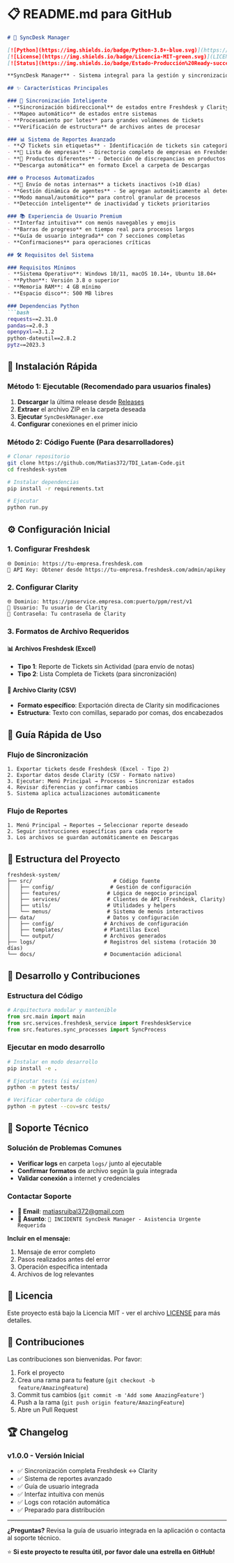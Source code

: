 # 📋 README.md para GitHub

```markdown
# 🚀 SyncDesk Manager

[![Python](https://img.shields.io/badge/Python-3.8+-blue.svg)](https://www.python.org/)
[![License](https://img.shields.io/badge/Licencia-MIT-green.svg)](LICENSE)
[![Status](https://img.shields.io/badge/Estado-Producción%20Ready-success.svg)]()

**SyncDesk Manager** - Sistema integral para la gestión y sincronización de tickets entre **Freshdesk** y **Clarity**, diseñado para optimizar flujos de trabajo y mantener consistencia entre sistemas.

## ✨ Características Principales

### 🔄 Sincronización Inteligente
- **Sincronización bidireccional** de estados entre Freshdesk y Clarity
- **Mapeo automático** de estados entre sistemas
- **Procesamiento por lotes** para grandes volúmenes de tickets
- **Verificación de estructura** de archivos antes de procesar

### 📊 Sistema de Reportes Avanzado
- **📋 Tickets sin etiquetas** - Identificación de tickets sin categorizar
- **🏢 Lista de empresas** - Directorio completo de empresas en Freshdesk
- **🔄 Productos diferentes** - Detección de discrepancias en productos entre sistemas
- **Descarga automática** en formato Excel a carpeta de Descargas

### ⚙️ Procesos Automatizados
- **📨 Envío de notas internas** a tickets inactivos (>10 días)
- **Gestión dinámica de agentes** - Se agregan automáticamente al detectarlos
- **Modo manual/automático** para control granular de procesos
- **Detección inteligente** de inactividad y tickets prioritarios

### 📚 Experiencia de Usuario Premium
- **Interfaz intuitiva** con menús navegables y emojis
- **Barras de progreso** en tiempo real para procesos largos
- **Guía de usuario integrada** con 7 secciones completas
- **Confirmaciones** para operaciones críticas

## 🛠️ Requisitos del Sistema

### Requisitos Mínimos
- **Sistema Operativo**: Windows 10/11, macOS 10.14+, Ubuntu 18.04+
- **Python**: Versión 3.8 o superior
- **Memoria RAM**: 4 GB mínimo
- **Espacio disco**: 500 MB libres

### Dependencias Python
```bash
requests==2.31.0
pandas==2.0.3
openpyxl==3.1.2
python-dateutil==2.8.2
pytz==2023.3
```

## 🚀 Instalación Rápida

### Método 1: Ejecutable (Recomendado para usuarios finales)
1. **Descargar** la última release desde [Releases](https://github.com/Matias372/TDI_Latam-Code.git/releases)
2. **Extraer** el archivo ZIP en la carpeta deseada
3. **Ejecutar** `SyncDeskManager.exe`
4. **Configurar** conexiones en el primer inicio

### Método 2: Código Fuente (Para desarrolladores)
```bash
# Clonar repositorio
git clone https://github.com/Matias372/TDI_Latam-Code.git
cd freshdesk-system

# Instalar dependencias
pip install -r requirements.txt

# Ejecutar
python run.py
```

## ⚙️ Configuración Inicial

### 1. Configurar Freshdesk
```
🌐 Dominio: https://tu-empresa.freshdesk.com
🔑 API Key: Obtener desde https://tu-empresa.freshdesk.com/admin/apikey
```

### 2. Configurar Clarity
```
🌐 Dominio: https://pmservice.empresa.com:puerto/ppm/rest/v1
👤 Usuario: Tu usuario de Clarity
🔐 Contraseña: Tu contraseña de Clarity
```

### 3. Formatos de Archivo Requeridos

#### 📊 Archivos Freshdesk (Excel)
- **Tipo 1**: Reporte de Tickets sin Actividad (para envío de notas)
- **Tipo 2**: Lista Completa de Tickets (para sincronización)

#### 📄 Archivo Clarity (CSV)
- **Formato específico**: Exportación directa de Clarity sin modificaciones
- **Estructura**: Texto con comillas, separado por comas, dos encabezados

## 🎯 Guía Rápida de Uso

### Flujo de Sincronización
```
1. Exportar tickets desde Freshdesk (Excel - Tipo 2)
2. Exportar datos desde Clarity (CSV - Formato nativo)
3. Ejecutar: Menú Principal → Procesos → Sincronizar estados
4. Revisar diferencias y confirmar cambios
5. Sistema aplica actualizaciones automáticamente
```

### Flujo de Reportes
```
1. Menú Principal → Reportes → Seleccionar reporte deseado
2. Seguir instrucciones específicas para cada reporte
3. Los archivos se guardan automáticamente en Descargas
```

## 📁 Estructura del Proyecto

```
freshdesk-system/
├── src/                          # Código fuente
│   ├── config/                  # Gestión de configuración
│   ├── features/               # Lógica de negocio principal
│   ├── services/               # Clientes de API (Freshdesk, Clarity)
│   ├── utils/                  # Utilidades y helpers
│   └── menus/                  # Sistema de menús interactivos
├── data/                       # Datos y configuración
│   ├── config/                # Archivos de configuración
│   ├── templates/             # Plantillas Excel
│   └── output/                # Archivos generados
├── logs/                      # Registros del sistema (rotación 30 días)
└── docs/                      # Documentación adicional
```

## 🔧 Desarrollo y Contribuciones

### Estructura del Código
```python
# Arquitectura modular y mantenible
from src.main import main
from src.services.freshdesk_service import FreshdeskService
from src.features.sync_processes import SyncProcess
```

### Ejecutar en modo desarrollo
```bash
# Instalar en modo desarrollo
pip install -e .

# Ejecutar tests (si existen)
python -m pytest tests/

# Verificar cobertura de código
python -m pytest --cov=src tests/
```

## 🐛 Soporte Técnico

### Solución de Problemas Comunes
- **Verificar logs** en carpeta `logs/` junto al ejecutable
- **Confirmar formatos** de archivo según la guía integrada
- **Validar conexión** a internet y credenciales

### Contactar Soporte
- **📧 Email**: matiasruibal372@gmail.com
- **📝 Asunto**: `🚨 INCIDENTE SyncDesk Manager - Asistencia Urgente Requerida`

**Incluir en el mensaje:**
1. Mensaje de error completo
2. Pasos realizados antes del error
3. Operación específica intentada
4. Archivos de log relevantes

## 📄 Licencia

Este proyecto está bajo la Licencia MIT - ver el archivo [LICENSE](LICENSE) para más detalles.

## 🤝 Contribuciones

Las contribuciones son bienvenidas. Por favor:

1. Fork el proyecto
2. Crea una rama para tu feature (`git checkout -b feature/AmazingFeature`)
3. Commit tus cambios (`git commit -m 'Add some AmazingFeature'`)
4. Push a la rama (`git push origin feature/AmazingFeature`)
5. Abre un Pull Request

## 🏆 Changelog

### v1.0.0 - Versión Inicial
- ✅ Sincronización completa Freshdesk ↔ Clarity
- ✅ Sistema de reportes avanzado
- ✅ Guía de usuario integrada
- ✅ Interfaz intuitiva con menús
- ✅ Logs con rotación automática
- ✅ Preparado para distribución

---

**¿Preguntas?** Revisa la guía de usuario integrada en la aplicación o contacta al soporte técnico.

⭐ **Si este proyecto te resulta útil, por favor dale una estrella en GitHub!**
```
